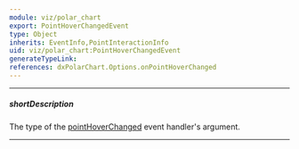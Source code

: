 ```yaml
---
module: viz/polar_chart
export: PointHoverChangedEvent
type: Object
inherits: EventInfo,PointInteractionInfo
uid: viz/polar_chart:PointHoverChangedEvent
generateTypeLink: 
references: dxPolarChart.Options.onPointHoverChanged
---
```

---
##### shortDescription
The type of the [pointHoverChanged]({basewidgetpath}/Events/#pointHoverChanged) event handler's argument.

---
<!-- Description goes here -->